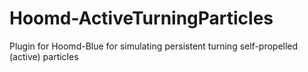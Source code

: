 # Hoomd-ActiveTurningParticles
Plugin for Hoomd-Blue for simulating persistent turning self-propelled (active) particles
